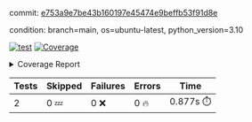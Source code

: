 commit: [e753a9e7be43b160197e45474e9beffb53f91d8e](https://github.com/rcmdnk/python-template/tree/e753a9e7be43b160197e45474e9beffb53f91d8e)

condition: branch=main, os=ubuntu-latest, python_version=3.10

[![test](https://github.com/rcmdnk/python-template/actions/workflows/test.yml/badge.svg)](https://github.com/rcmdnk/python-template/actions/runs/7688300976)
<a href="https://github.com/rcmdnk/python-template/blob/e753a9e7be43b160197e45474e9beffb53f91d8e/README.md"><img alt="Coverage" src="https://img.shields.io/badge/Coverage-100%25-brightgreen.svg" /></a><details><summary>Coverage Report </summary><table><tr><th>File</th><th>Stmts</th><th>Miss</th><th>Cover</th></tr><tbody><tr><td><b>TOTAL</b></td><td><b>4</b></td><td><b>0</b></td><td><b>100%</b></td></tr></tbody></table></details>

| Tests | Skipped | Failures | Errors | Time |
| ----- | ------- | -------- | -------- | ------------------ |
| 2 | 0 :zzz: | 0 :x: | 0 :fire: | 0.877s :stopwatch: |

